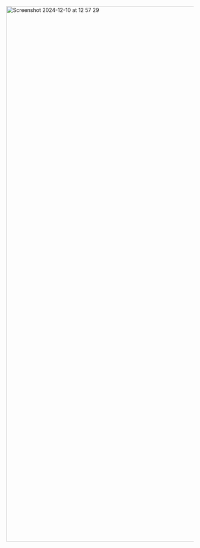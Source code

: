 <img width="1440" alt="Screenshot 2024-12-10 at 12 57 29" src="https://github.com/user-attachments/assets/026acf6c-e816-44bf-b6d8-0b8d04818960">
